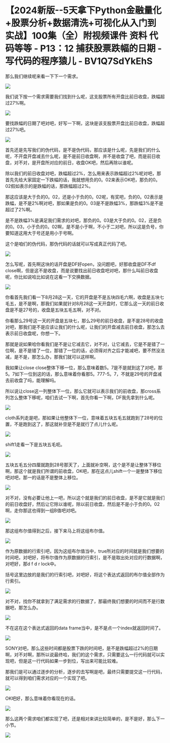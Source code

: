 # 【2024新版--5天拿下Python金融量化+股票分析+数据清洗+可视化从入门到实战】100集（全）附视频课件 资料 代码等等 - P13：12 捕获股票跌幅的日期 - 写代码的程序猿儿 - BV1Q7SdYkEhS

那么我们继续呢来看一下下一个需求。

![](img/64816ef8fd1b7bd6b1c4a03f8b1a4b21_1.png)

我们说下按一个需求需要我们找到什么呢，这支股票所有开盘比前日收盘，跌幅超过27%啊。

![](img/64816ef8fd1b7bd6b1c4a03f8b1a4b21_3.png)

要找跌幅的日期了吧对吧，好写一下啊，这块是该支股票开盘比前日收盘，跌幅超过27%吧。

![](img/64816ef8fd1b7bd6b1c4a03f8b1a4b21_5.png)

首先还是先写我们的伪代码，是不是伪代码，那应该是什么呢，先是我们的什么呢，不开盘开盘减去什么呢，是不是前日收盘啊，并不是收盘了吧，而是前日收盘，对不对，是开盘所对应的前日，收盘OK吧，然后再除以谁呢。

除以我们的前日收盘对吧，跌幅超过2%，怎么用来表示跌幅超过2%呢对吧，那首先先给大家固定一下跌幅的话，我就想用负的0。02来表示OK吧，那负的0。02假如表示的是跌幅的话，那跌幅超过2%。

那这应该是大于负的0。02，还是小于负的0。02呢，有奖吧，负的0。02表示是跌幅，是不是2%啊对吧，那如果是负的0。03是不是跌幅3%，那跌幅3%是不是超过了2%啊。

是不是跌幅3%是满足我们需求的对吧，那负的0。03是大于负的0。02，还是负的0。03，小于负的0。02啊，是不是小于啊，不小于二对吧，所以这是负号，你要知道这用大于号还是用小于号啊。

这个是咱们的伪代码，那伪代码的话就可以写成真正代码了吧。

![](img/64816ef8fd1b7bd6b1c4a03f8b1a4b21_7.png)

怎么写呢，首先啊这块的话开盘是DF好open，没问题吧，好那收盘是DF不df close啊，但是这不是收盘，而是说要找出前日收盘吧对吧，那什么叫前日收盘呢，你比如说哈比如说在这看一下交换数据。



![](img/64816ef8fd1b7bd6b1c4a03f8b1a4b21_9.png)

你看首先我们看一下8月28这一天，它的开盘是不是五块四毛六啊，收盘是五块七毛五，是不是啊，那我们如果就针对8月28这一天开盘时，它那么这一天的前日收盘是不是27号的，收盘是五块五毛五啊，对不对。

你看那么29号这一天的开盘是五块七，那么29号的前日收盘，是不是28号的收盘对吧，那我们是不是应该让我们的什么呢，让我们的开盘减去前日收盘，那怎么去表示前日收盘呢，你想一下。

那就是说如果哈你看我们是不是让它减去它，对不对，让它减去，它是不是错了一位啊，是不是错了一位，那错了一位的话，必须得对齐之后才能减吧，要不然没法减，是不是，那怎么办，那我们就可以这样啊。

我如果让close close整体下移一位，那么意味着数5。7是不是就到这了对吧，那5。7如下一位到这的话，那么意味着你看那5。777-5。7，不就是29号的开盘减去前收盘了吗，能理解吗。

所以说让close这一列整体下一位，那么它就可以表示我们的前收盘，那cross系列怎么整体下移呢，咱们去试一下啊，首先你看一下啊，DF我先拿到什么呢。



![](img/64816ef8fd1b7bd6b1c4a03f8b1a4b21_11.png)

cloth系列走是吧，那如果让他整体下一位，意味着五块五毛五就跑到了28号的位置，不是跑到这了，那这就补空是不是就行了点儿什么呢。



![](img/64816ef8fd1b7bd6b1c4a03f8b1a4b21_13.png)

shift1走看一下是五块五毛呃。

![](img/64816ef8fd1b7bd6b1c4a03f8b1a4b21_15.png)

五块五毛五分四厘就跑到28号那天了，上面就补空啊，这个是不是让整体下移位啊，那这个就是我们所谓的前收盘，OK吧，那在这点儿shift一个一是整体下移位吧对吧，那一的话是不是整体上移位。



![](img/64816ef8fd1b7bd6b1c4a03f8b1a4b21_17.png)

对不对，没有必要让他上一吧，所以这个就是我们的前日收盘，是不是它就是我们的前日收盘好，然后让它除以谁呢，除以前日收盘，然后是不是小于负的0。02啊，走你那这也得到一组B值吧对吧。



![](img/64816ef8fd1b7bd6b1c4a03f8b1a4b21_19.png)

那这组布尔值得到之后，接下来马上将这组布尔值。

![](img/64816ef8fd1b7bd6b1c4a03f8b1a4b21_21.png)

作为原数据的行索引吧，因为这组布尔值当中，true所对应的时间就是我们想要的时间吧，对吧好，将布尔值作为原数据的行索引，是不是取出处对应的行数据啊，对吧好，那d f d r lock中。

括号这里边放的是我们的行索引吧，对吧好，将这个表达式返回的布尔值全部作为行索引。

![](img/64816ef8fd1b7bd6b1c4a03f8b1a4b21_23.png)

对不对，找你不就拿到了满足需求的行数据了，那最终我们想要的时间而不是行数据吧，那怎么办。

![](img/64816ef8fd1b7bd6b1c4a03f8b1a4b21_25.png)

不在这在这个表达式返回的data frame当中，是不是点一个index就返回时间了。

![](img/64816ef8fd1b7bd6b1c4a03f8b1a4b21_27.png)

SONY对吧，那么这些时间都是股票下跌的时间吧，是不是跌幅超过2%的日期啊，对不对啊，那所以说最终哈，我们的这个需求，只需要这么一行代码就可以实现吧，但是这一行代码如果一步到位，写出来可能比较难。

那我们是可以通过逐步的分析，逐步的去写啊是吧，最终只需要提交这一行代码，就可以得到咱们需求对应的一个实现了吧。



![](img/64816ef8fd1b7bd6b1c4a03f8b1a4b21_29.png)

OK吧好，那么意味着你看现在的话。

![](img/64816ef8fd1b7bd6b1c4a03f8b1a4b21_31.png)

那么这两个需求咱们都实现了吧，还是相对来讲比较简单的，是不是好，那么下一小节。

![](img/64816ef8fd1b7bd6b1c4a03f8b1a4b21_33.png)